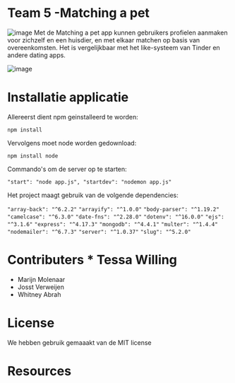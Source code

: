 # Team 5 -Matching a pet 


![image](https://user-images.githubusercontent.com/90154152/161418609-d6aabe2c-5972-4e34-a666-7fe2f3a6ab95.png)
Met de Matching a pet app kunnen gebruikers profielen aanmaken voor zichzelf en een huisdier, en met elkaar matchen op basis van overeenkomsten. Het is vergelijkbaar met het like-systeem van Tinder en andere dating apps. 

![image](https://user-images.githubusercontent.com/32360693/161421880-07586b48-62df-4a37-9aa5-f41860012490.png)

# Installatie applicatie 

Allereerst dient npm geinstalleerd te worden:

`npm install`

Vervolgens moet node worden gedownload:

`npm install node`

Commando's om de server op te starten:

`"start": "node app.js",
 "startdev": "nodemon app.js"`
 

Het project maagt gebruik van de volgende dependencies:

`"array-back": "^6.2.2"`
    `"arrayify": "^1.0.0"`
    `"body-parser": "^1.19.2"`
    `"camelcase": "^6.3.0"`
    `"date-fns": "^2.28.0"`
    `"dotenv": "^16.0.0"`
    `"ejs": "^3.1.6"`
    `"express": "^4.17.3"`
    `"mongodb": "^4.4.1"`
    `"multer": "^1.4.4"`
    `"nodemailer": "^6.7.3"`
    `"server": "^1.0.37"`
    `"slug": "^5.2.0"`


# Contributers  * Tessa Willing 
* Marijn Molenaar 
* Josst Verweijen 
* Whitney Abrah 

# License
We hebben gebruik gemaaakt van de MIT license

# Resources



